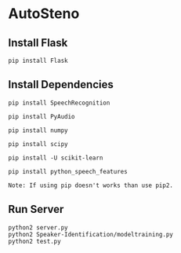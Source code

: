 # AutoSteno

## Install Flask

    pip install Flask

## Install Dependencies

    pip install SpeechRecognition

    pip install PyAudio

    pip install numpy

    pip install scipy

    pip install -U scikit-learn

    pip install python_speech_features

    Note: If using pip doesn't works than use pip2.

## Run Server

    python2 server.py
    python2 Speaker-Identification/modeltraining.py
    python2 test.py
